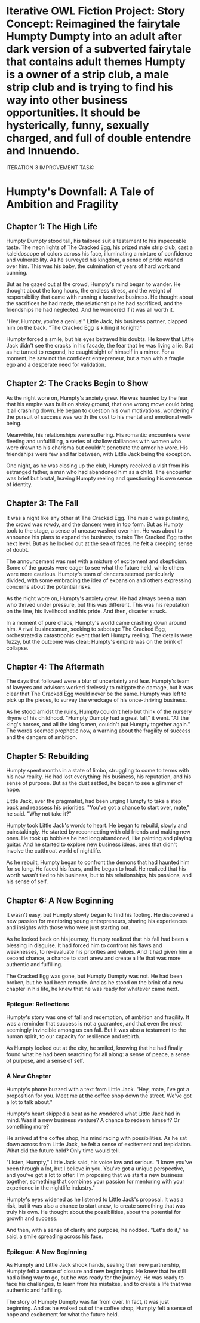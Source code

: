 # Iterative OWL Fiction Project: **Story Concept:** Reimagined the fairytale Humpty Dumpty into an adult after dark version of a subverted fairytale that contains adult themes Humpty is a owner of a strip club, a male strip club and is trying to find his way into other business opportunities. It should be hysterically, funny, sexually charged, and full of double entendre and Innuendo.

 ITERATION 3 IMPROVEMENT TASK: 
# Humpty's Downfall: A Tale of Ambition and Fragility

## Chapter 1: The High Life

Humpty Dumpty stood tall, his tailored suit a testament to his impeccable taste. The neon lights of The Cracked Egg, his prized male strip club, cast a kaleidoscope of colors across his face, illuminating a mixture of confidence and vulnerability. As he surveyed his kingdom, a sense of pride washed over him. This was his baby, the culmination of years of hard work and cunning.

But as he gazed out at the crowd, Humpty's mind began to wander. He thought about the long hours, the endless stress, and the weight of responsibility that came with running a lucrative business. He thought about the sacrifices he had made, the relationships he had sacrificed, and the friendships he had neglected. And he wondered if it was all worth it.

"Hey, Humpty, you're a genius!" Little Jack, his business partner, clapped him on the back. "The Cracked Egg is killing it tonight!"

Humpty forced a smile, but his eyes betrayed his doubts. He knew that Little Jack didn't see the cracks in his facade, the fear that he was living a lie. But as he turned to respond, he caught sight of himself in a mirror. For a moment, he saw not the confident entrepreneur, but a man with a fragile ego and a desperate need for validation.

## Chapter 2: The Cracks Begin to Show

As the night wore on, Humpty's anxiety grew. He was haunted by the fear that his empire was built on shaky ground, that one wrong move could bring it all crashing down. He began to question his own motivations, wondering if the pursuit of success was worth the cost to his mental and emotional well-being.

Meanwhile, his relationships were suffering. His romantic encounters were fleeting and unfulfilling, a series of shallow dalliances with women who were drawn to his charisma but couldn't penetrate the armor he wore. His friendships were few and far between, with Little Jack being the exception.

One night, as he was closing up the club, Humpty received a visit from his estranged father, a man who had abandoned him as a child. The encounter was brief but brutal, leaving Humpty reeling and questioning his own sense of identity.

## Chapter 3: The Fall

It was a night like any other at The Cracked Egg. The music was pulsating, the crowd was rowdy, and the dancers were in top form. But as Humpty took to the stage, a sense of unease washed over him. He was about to announce his plans to expand the business, to take The Cracked Egg to the next level. But as he looked out at the sea of faces, he felt a creeping sense of doubt.

The announcement was met with a mixture of excitement and skepticism. Some of the guests were eager to see what the future held, while others were more cautious. Humpty's team of dancers seemed particularly divided, with some embracing the idea of expansion and others expressing concerns about the potential risks.

As the night wore on, Humpty's anxiety grew. He had always been a man who thrived under pressure, but this was different. This was his reputation on the line, his livelihood and his pride. And then, disaster struck.

In a moment of pure chaos, Humpty's world came crashing down around him. A rival businessman, seeking to sabotage The Cracked Egg, orchestrated a catastrophic event that left Humpty reeling. The details were fuzzy, but the outcome was clear: Humpty's empire was on the brink of collapse.

## Chapter 4: The Aftermath

The days that followed were a blur of uncertainty and fear. Humpty's team of lawyers and advisors worked tirelessly to mitigate the damage, but it was clear that The Cracked Egg would never be the same. Humpty was left to pick up the pieces, to survey the wreckage of his once-thriving business.

As he stood amidst the ruins, Humpty couldn't help but think of the nursery rhyme of his childhood. "Humpty Dumpty had a great fall," it went. "All the king's horses, and all the king's men, couldn't put Humpty together again." The words seemed prophetic now, a warning about the fragility of success and the dangers of ambition.

## Chapter 5: Rebuilding

Humpty spent months in a state of limbo, struggling to come to terms with his new reality. He had lost everything: his business, his reputation, and his sense of purpose. But as the dust settled, he began to see a glimmer of hope.

Little Jack, ever the pragmatist, had been urging Humpty to take a step back and reassess his priorities. "You've got a chance to start over, mate," he said. "Why not take it?"

Humpty took Little Jack's words to heart. He began to rebuild, slowly and painstakingly. He started by reconnecting with old friends and making new ones. He took up hobbies he had long abandoned, like painting and playing guitar. And he started to explore new business ideas, ones that didn't involve the cutthroat world of nightlife.

As he rebuilt, Humpty began to confront the demons that had haunted him for so long. He faced his fears, and he began to heal. He realized that his worth wasn't tied to his business, but to his relationships, his passions, and his sense of self.

## Chapter 6: A New Beginning

It wasn't easy, but Humpty slowly began to find his footing. He discovered a new passion for mentoring young entrepreneurs, sharing his experiences and insights with those who were just starting out.

As he looked back on his journey, Humpty realized that his fall had been a blessing in disguise. It had forced him to confront his flaws and weaknesses, to re-evaluate his priorities and values. And it had given him a second chance, a chance to start anew and create a life that was more authentic and fulfilling.

The Cracked Egg was gone, but Humpty Dumpty was not. He had been broken, but he had been remade. And as he stood on the brink of a new chapter in his life, he knew that he was ready for whatever came next.

### Epilogue: Reflections

Humpty's story was one of fall and redemption, of ambition and fragility. It was a reminder that success is not a guarantee, and that even the most seemingly invincible among us can fall. But it was also a testament to the human spirit, to our capacity for resilience and rebirth.

As Humpty looked out at the city, he smiled, knowing that he had finally found what he had been searching for all along: a sense of peace, a sense of purpose, and a sense of self.

### A New Chapter

Humpty's phone buzzed with a text from Little Jack. "Hey, mate, I've got a proposition for you. Meet me at the coffee shop down the street. We've got a lot to talk about."

Humpty's heart skipped a beat as he wondered what Little Jack had in mind. Was it a new business venture? A chance to redeem himself? Or something more?

He arrived at the coffee shop, his mind racing with possibilities. As he sat down across from Little Jack, he felt a sense of excitement and trepidation. What did the future hold? Only time would tell.

"Listen, Humpty," Little Jack said, his voice low and serious. "I know you've been through a lot, but I believe in you. You've got a unique perspective, and you've got a lot to offer. I'm proposing that we start a new business together, something that combines your passion for mentoring with your experience in the nightlife industry."

Humpty's eyes widened as he listened to Little Jack's proposal. It was a risk, but it was also a chance to start anew, to create something that was truly his own. He thought about the possibilities, about the potential for growth and success.

And then, with a sense of clarity and purpose, he nodded. "Let's do it," he said, a smile spreading across his face.

### Epilogue: A New Beginning

As Humpty and Little Jack shook hands, sealing their new partnership, Humpty felt a sense of closure and new beginnings. He knew that he still had a long way to go, but he was ready for the journey. He was ready to face his challenges, to learn from his mistakes, and to create a life that was authentic and fulfilling.

The story of Humpty Dumpty was far from over. In fact, it was just beginning. And as he walked out of the coffee shop, Humpty felt a sense of hope and excitement for what the future held.
